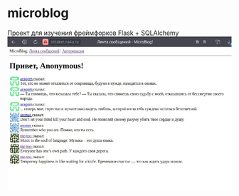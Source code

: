 # microblog
Проект для изучения фреймфорков Flask + SQLAlchemy
![Внешний вид](https://github.com/shakertov/microblog/blob/main/1.jpg)
